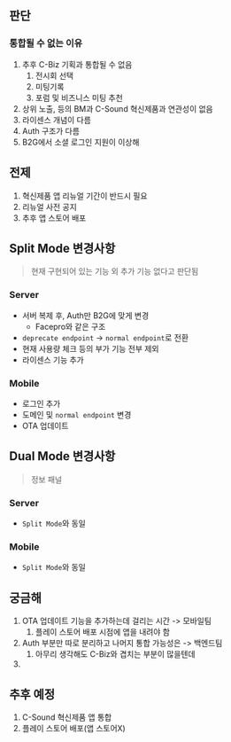 
## 판단
### 통합될 수 없는 이유
1. 추후 C-Biz 기획과 통합될 수 없음
	1. 전시회 선택
	2. 미팅기록
	3. 포럼 및 비즈니스 미팅 추천
2. 상위 노출, 등의 BM과 C-Sound 혁신제품과 연관성이 없음
3. 라이센스 개념이 다름
4. Auth 구조가 다름
5. B2G에서 소셜 로그인 지원이 이상해
## 전제
1. 혁신제품 앱 리뉴얼 기간이 반드시 필요
2. 리뉴얼 사전 공지
3. 추후 앱 스토어 배포
## Split Mode 변경사항
> 현재 구현되어 있는 기능 외 추가 기능 없다고 판단됨
### Server
- 서버 복제 후, Auth만 B2G에 맞게 변경
	- Facepro와 같은 구조
- `deprecate endpoint` -> `normal endpoint`로 전환
- 현재 사용량 체크 등의 부가 기능 전부 제외
- 라이센스 기능 추가
### Mobile
- 로그인 추가
- 도메인 및 `normal endpoint` 변경
- OTA 업데이트
## Dual Mode 변경사항
> 정보 패널
### Server
- `Split Mode`와 동일

### Mobile
- `Split Mode`와 동일
## 궁금해
1. OTA 업데이트 기능을 추가하는데 걸리는 시간 -> 모바일팀
	1. 플레이 스토어 배포 시점에 앱을 내려야 함
2. Auth 부분만 따로 분리하고 나머지 통합 가능성은 -> 백엔드팀
	1. 아무리 생각해도 C-Biz와 겹치는 부분이 많을텐데
3. 
## 추후 예정
1. C-Sound 혁신제품 앱 통합
2. 플레이 스토어 배포(앱 스토어X)